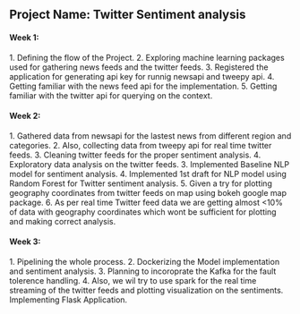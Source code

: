 <h2>Project Name: Twitter Sentiment analysis</h2>
  
<h4>Week 1:</h4>
1. Defining the flow of the Project.
2. Exploring machine learning packages used for gathering news feeds and the twitter feeds.
3. Registered the application for generating api key for runnig newsapi and tweepy api.
4. Getting familiar with the news feed api for the implementation.
5. Getting familiar with the twitter api for querying on the context.

<h4>Week 2:</h4>
1. Gathered data from newsapi for the lastest news from different region and categories.
2. Also, collecting data from tweepy api for real time twitter feeds.
3. Cleaning twitter feeds for the proper sentiment analysis.
4. Exploratory data analysis on the twitter feeds.
3. Implemented Baseline NLP model for sentiment analysis.
4. Implemented 1st draft for NLP model using Random Forest for Twitter sentiment analysis.
5. Given a try for plotting geography coordinates from twitter feeds on map using bokeh google map package.
6. As per real time Twitter feed data we are getting almost <10% of data with geography coordinates which wont be sufficient for plotting and making correct analysis.

<h4>Week 3:</h4>
1. Pipelining the whole process.
2. Dockerizing the Model implementation and sentiment analysis.
3. Planning to incoroprate the Kafka for the fault tolerence handling.
4. Also, we wil try to use spark for the real time streaming of the twitter feeds and plotting visualization on the sentiments.
Implementing Flask Application.
